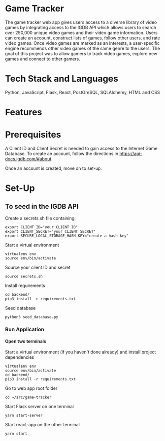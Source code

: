 # Game Tracker

The game tracker web app gives users access to a diverse library of video games by integrating access to the IGDB API which allows users to search over 250,000 unique video games and their video game information. Users can create an account, construct lists of games, follow other users, and rate video games. Once video games are marked as an interests, a user-specific engine recommends other video games of the same genre to the users. The goal of this project was to allow gamers to track video games, explore new games and connect to other gamers.

# Tech Stack and Languages
Python, JavaScript, Flask, React, PostGreSQL, SQLAlchemy, HTML and CSS

# Features


# Prerequisites
A Client ID and Client Secret is needed to gain access to the Internet Game Database. To create an account, follow the directions in https://api-docs.igdb.com/#about.

Once an account is created, move on to set-up.

# Set-Up
## To seed in the IGDB API
Create a secrets.sh file containing:

```
export CLIENT_ID="your CLIENT ID"
export CLIENT_SECRET="your CLIENT SECRET"
export SECURE_LOCAL_STORAGE_HASH_KEY="create a hash key"
```



Start a virtual environment
```
virtualenv env
source env/bin/activate
```

Source your client ID and secret
```
source secrets.sh
```

Install requirements
```
cd backend/
pip3 install -r requirements.txt
```

Seed database
```
python3 seed_database.py
```

### Run Application
#### Open two terminals
Start a virtual environment (if you haven't done already) and install project dependencies
```
virtualenv env
source env/bin/activate
cd backend/
pip3 install -r requirements.txt
```

Go to web app root folder
```
cd ~/src/game-tracker
```

Start Flask server on one terminal
```
yarn start-server
```

Start react-app on the other terminal
```
yarn start
```